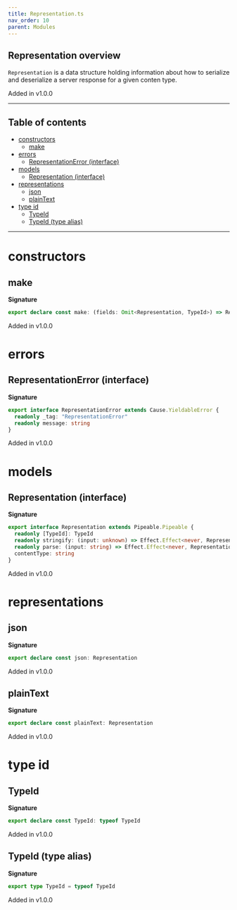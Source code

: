```yaml
---
title: Representation.ts
nav_order: 10
parent: Modules
---
```


## Representation overview

`Representation` is a data structure holding information about how to
serialize and deserialize a server response for a given conten type.

Added in v1.0.0

---

<h2 class="text-delta">Table of contents</h2>

- [constructors](#constructors)
  - [make](#make)
- [errors](#errors)
  - [RepresentationError (interface)](#representationerror-interface)
- [models](#models)
  - [Representation (interface)](#representation-interface)
- [representations](#representations)
  - [json](#json)
  - [plainText](#plaintext)
- [type id](#type-id)
  - [TypeId](#typeid)
  - [TypeId (type alias)](#typeid-type-alias)

---

# constructors

## make

**Signature**

```ts
export declare const make: (fields: Omit<Representation, TypeId>) => Representation
```

Added in v1.0.0

# errors

## RepresentationError (interface)

**Signature**

```ts
export interface RepresentationError extends Cause.YieldableError {
  readonly _tag: "RepresentationError"
  readonly message: string
}
```

Added in v1.0.0

# models

## Representation (interface)

**Signature**

```ts
export interface Representation extends Pipeable.Pipeable {
  readonly [TypeId]: TypeId
  readonly stringify: (input: unknown) => Effect.Effect<never, RepresentationError, string>
  readonly parse: (input: string) => Effect.Effect<never, RepresentationError, unknown>
  contentType: string
}
```

Added in v1.0.0

# representations

## json

**Signature**

```ts
export declare const json: Representation
```

Added in v1.0.0

## plainText

**Signature**

```ts
export declare const plainText: Representation
```

Added in v1.0.0

# type id

## TypeId

**Signature**

```ts
export declare const TypeId: typeof TypeId
```

Added in v1.0.0

## TypeId (type alias)

**Signature**

```ts
export type TypeId = typeof TypeId
```

Added in v1.0.0
